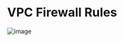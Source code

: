 # VPC Firewall Rules


![image](https://github.com/user-attachments/assets/8030f871-e0ad-4d23-818f-1457ba21cd71)

